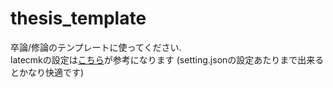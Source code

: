 # thesis_template

卒論/修論のテンプレートに使ってください.  
latecmkの設定は[こちら](https://qiita.com/rainbartown/items/d7718f12d71e688f3573)が参考になります
(setting.jsonの設定あたりまで出来るとかなり快適です)
